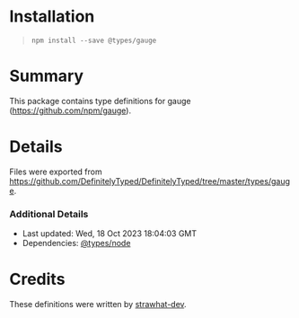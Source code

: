 # Installation
> `npm install --save @types/gauge`

# Summary
This package contains type definitions for gauge (https://github.com/npm/gauge).

# Details
Files were exported from https://github.com/DefinitelyTyped/DefinitelyTyped/tree/master/types/gauge.

### Additional Details
 * Last updated: Wed, 18 Oct 2023 18:04:03 GMT
 * Dependencies: [@types/node](https://npmjs.com/package/@types/node)

# Credits
These definitions were written by [strawhat-dev](https://github.com/strawhat-dev).

